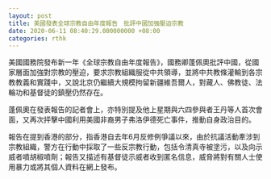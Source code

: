 ```yaml
---
layout: post
title: 美國發表全球宗教自由年度報告　批評中國加強壓迫宗教
date: 2020-06-11 08:40:29.000000000 +08:00
categories: rthk
---
```


​​美國國務院發布新一年《全球宗教自由年度報告》，國務卿蓬佩奧批評中國，從國家層面加強對宗教的壓迫，要求宗教組織服從中共領導，並將中共教條灌輸到各宗教教義和實踐中，又說北京仍繼續大規模拘留新疆維吾爾人，對藏人、佛教徒、法輪功和基督徒的鎮壓仍然存在。

蓬佩奧在發表報告的記者會上，亦特別提及他上星期與六四參與者王丹等人首次會面，又再次抨擊中國利用美國非裔男子弗洛伊德死亡事件，推動自身政治目的。

報告在提到香港的部分，指香港自去年6月反修例爭議以來，由於抗議活動牽涉到宗教組織，警方在行動中採取了一些反宗教行動，包括令清真寺被塗污，以及向示威者噴胡椒噴劑；報告又描述有基督徒示威者收到匿名信息，威脅將對有關人士使用暴力或將其個人資料在網上發布。
